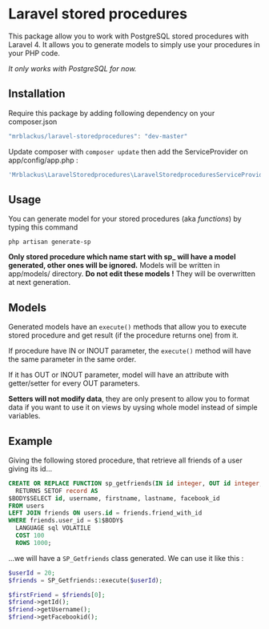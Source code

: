 # Laravel stored procedures
This package allow you to work with PostgreSQL stored procedures with Laravel 4. It allows you to generate models to simply use your procedures in your PHP code.

*It only works with PostgreSQL for now.*

## Installation
Require this package by adding following dependency on your composer.json
```javascript
"mrblackus/laravel-storedprocedures": "dev-master"
```

Update composer with `composer update` then add the ServiceProvider on app/config/app.php :
```php
'Mrblackus\LaravelStoredprocedures\LaravelStoredproceduresServiceProvider'
```

## Usage
You can generate model for your stored procedures (aka *functions*) by typing this command
```
php artisan generate-sp
```
**Only stored procedure which name start with sp_ will have a model generated, other ones will be ignored.**
Models will be written in app/models/ directory. **Do not edit these models !** They will be overwritten at next generation.

## Models
Generated models have an `execute()` methods that allow you to execute stored procedure and get result (if the procedure returns one) from it.

If procedure have IN or INOUT parameter, the `execute()` method will have the same parameter in the same order.

If it has OUT or INOUT parameter, model will have an attribute with getter/setter for every OUT parameters.

**Setters will not modify data**, they are only present to allow you to format data if you want to use it on views by uysing whole model instead of simple variables.

## Example
Giving the following stored procedure, that retrieve all friends of a user giving its id...
```sql
CREATE OR REPLACE FUNCTION sp_getfriends(IN id integer, OUT id integer, OUT username character varying, OUT firstname character varying, OUT lastname character varying, OUT facebook_id character varying)
  RETURNS SETOF record AS
$BODY$SELECT id, username, firstname, lastname, facebook_id
FROM users
LEFT JOIN friends ON users.id = friends.friend_with_id
WHERE friends.user_id = $1$BODY$
  LANGUAGE sql VOLATILE
  COST 100
  ROWS 1000;
```
...we will have a `SP_Getfriends` class generated. We can use it like this :
```php
$userId = 20;
$friends = SP_Getfriends::execute($userId);

$firstFriend = $friends[0];
$friend->getId();
$friend->getUsername();
$friend->getFacebookid();
```
